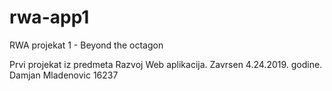 # rwa-app1
RWA projekat 1 - Beyond the octagon

Prvi projekat iz predmeta Razvoj Web aplikacija.
Zavrsen 4.24.2019. godine.
Damjan Mladenovic 16237
